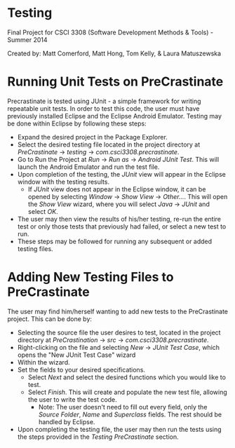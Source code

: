 Testing
=======
Final Project for CSCI 3308 (Software Development Methods & Tools) - Summer 2014

Created by: Matt Comerford, Matt Hong, Tom Kelly, & Laura Matuszewska

Running Unit Tests on PreCrastinate
===================================

Precrastinate is tested using JUnit - a simple framework for writing repeatable unit tests. In order to test this code, the user must have previously installed Eclipse and the Eclipse Android Emulator. Testing may be done within Eclipse by following these steps:
- Expand the desired project in the Package Explorer.
- Select the desired testing file located in the project directory at *PreCrastinate* -> *testing* -> *com.csci3308.precrastinate*.
- Go to Run the Project at *Run* -> *Run as* -> *Android JUnit Test*. This will launch the Android Emulator and run the test file.
- Upon completion of the testing, the *JUnit* view will appear in the Eclipse window with the testing results.
  - If *JUnit* view does not appear in the Eclipse window, it can be opened by selecting *Window* -> *Show View* -> *Other...*. This will open the *Show View* wizard, where you will select *Java* -> *JUnit* and select *OK*.
- The user may then view the results of his/her testing, re-run the entire test or only those tests that previously had failed, or select a new test to run. 
- These steps may be followed for running any subsequent or added testing files.


Adding New Testing Files to PreCrastinate
=========================================

The user may find him/herself wanting to add new tests to the PreCrastinate project. This can be done by:
- Selecting the source file the user desires to test, located in the project directory at *PreCrastination* ->  *src* -> *com.csci3308.precrastinate*.
- Right-clicking on the file and selecting *New* -> *JUnit Test Case*, which opens the "New JUnit Test Case" wizard
- Within the wizard.
- Set the fields to your desired specifications.
  - Select *Next* and select the desired functions which you would like to test.
  - Select *Finish*. This will create and populate the new test file, allowing the user to write the test code.
    - Note: The user doesn't need to fill out every field, only the *Source Folder*, *Name* and *Superclass* fields. The rest should be handled by Eclipse.
- Upon completing the testing file, the user may then run the tests using the steps provided in the *Testing PreCrastinate* section.
